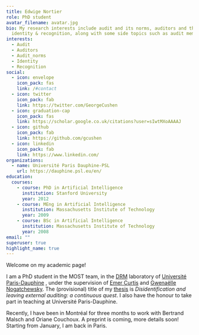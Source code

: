 ```yaml
---
title: Edwige Nortier
role: PhD student
avatar_filename: avatar.jpg
bio: My research interests include audit and its norms, auditors and their
  identity & recognition, along with some side topics such as audit memes.
interests:
  - Audit
  - Auditors
  - Audit_norms
  - Identity
  - Recognition
social:
  - icon: envelope
    icon_pack: fas
    link: /#contact
  - icon: twitter
    icon_pack: fab
    link: https://twitter.com/GeorgeCushen
  - icon: graduation-cap
    icon_pack: fas
    link: https://scholar.google.co.uk/citations?user=sIwtMXoAAAAJ
  - icon: github
    icon_pack: fab
    link: https://github.com/gcushen
  - icon: linkedin
    icon_pack: fab
    link: https://www.linkedin.com/
organizations:
  - name: Université Paris Dauphine-PSL
    url: https://dauphine.psl.eu/en/
education:
  courses:
    - course: PhD in Artificial Intelligence
      institution: Stanford University
      year: 2012
    - course: MEng in Artificial Intelligence
      institution: Massachusetts Institute of Technology
      year: 2009
    - course: BSc in Artificial Intelligence
      institution: Massachusetts Institute of Technology
      year: 2008
email: ""
superuser: true
highlight_name: true
---
```

Welcome on my academic page!

I am a PhD student in the MOST team, in the [DRM](https://drm.dauphine.fr/en/drm/home.html) laboratory of [Université Paris-Dauphine](https://dauphine.psl.eu/en/)
, under the supervision of [Emer Curtis](https://ie.linkedin.com/in/emer-curtis-01713325) and [Gwenaëlle Nogatchewsky](https://drm.dauphine.fr/en/most/members/detail-cv/profile/gwenaelle-nogatchewsky.html). The (provisional) title of my [thesis](http://www.theses.fr/s234813)
 is *Disidentification and leaving external auditing: a continuous quest*. I also have the honour to take part in teaching at Université Paris-Dauphine.

Recently, I have been in Montréal for three months to work with Bertrand Malsch and Oriane Couchoux. A preprint is coming, more details soon! Starting from January, I am back in Paris.

[comment]: <> ({{< icon name="download" pack="fas" >}} Download my {{< staticref "uploads/resume.pdf" "newtab" >}}resumé{{< /staticref >}}.)
